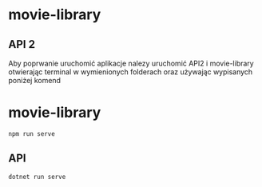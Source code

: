 # movie-library
## API 2

Aby poprwanie uruchomić aplikacje nalezy uruchomić API2 i movie-library otwierając terminal w wymienionych folderach oraz
używając wypisanych poniżej komend

# movie-library
```
npm run serve
```
## API
```
dotnet run serve
```

